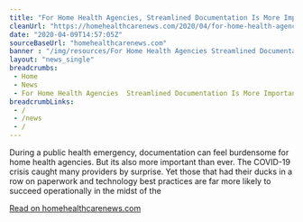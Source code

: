 ```yaml
--- 
title: "For Home Health Agencies, Streamlined Documentation Is More Important Than Ever"
cleanUrl: "https://homehealthcarenews.com/2020/04/for-home-health-agencies-streamlined-documentation-is-more-important-than-ever/"
date: "2020-04-09T14:57:05Z"
sourceBaseUrl: "homehealthcarenews.com"
banner : "/img/resources/For Home Health Agencies Streamlined Documentation Is More Important Than Ever.png"
layout: "news_single"
breadcrumbs:
 - Home
 - News
 - For Home Health Agencies  Streamlined Documentation Is More Important Than Ever
breadcrumbLinks:
 - / 
 - /news
 - / 
---
```

During a public health emergency, documentation can feel burdensome for home health agencies. But its also more important than ever. The COVID-19 crisis caught many providers by surprise. Yet those that had their ducks in a row on paperwork and technology best practices are far more likely to succeed operationally in the midst of the  
  
[Read on homehealthcarenews.com](https://homehealthcarenews.com/2020/04/for-home-health-agencies-streamlined-documentation-is-more-important-than-ever/)
